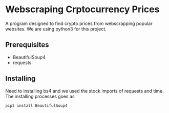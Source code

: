 # Webscraping Crptocurrency Prices

A program designed to find crypto prices from webscrapping popular websites. We are using python3 for this project.

## Prerequisites

* BeautifulSoup4 
* requests

## Installing 

Need to installing bs4 and we used the stock imports of requests and time.
The installing processes goes as
```
pip3 install BeautifulSoup4 
```
